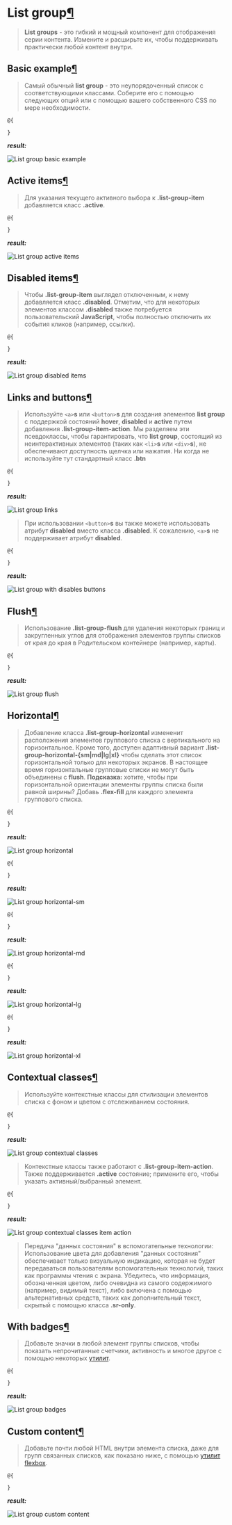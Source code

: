 # List group[¶](https://getbootstrap.com/docs/4.3/components/list-group/)

> **List groups** - это гибкий и мощный компонент для отображения серии контента. Измените и расширьте их, чтобы поддерживать практически любой контент внутри.

## Basic example[¶](https://getbootstrap.com/docs/4.3/components/list-group/#basic-example)

> Самый обычный **list group** - это неупорядоченный список с соответствующими классами.
Соберите его с помощью следующих опций или с помощью вашего собственного CSS по мере необходимости.

```cshtml
@{

}
```

***result:***

![List group basic example](../../../../demo/list-group-basic-example-demo.jpg)

## Active items[¶](https://getbootstrap.com/docs/4.3/components/list-group/#active-items)

> Для указания текущего активного выбора к **.list-group-item** добавляется класс **.active**.

```cshtml
@{

}
```

***result:***

![List group active items](../../../../demo/list-group-active-items-demo.jpg)

## Disabled items[¶](https://getbootstrap.com/docs/4.3/components/list-group/#disabled-items)

> Чтобы **.list-group-item** выглядел отключенным, к нему добавляется класс **.disabled**.
Отметим, что для некоторых элементов классом **.disabled** также потребуется пользовательский **JavaScript**, чтобы полностью отключить их события кликов (например, ссылки).

```cshtml
@{

}
```

***result:***

![List group disabled items](../../../../demo/list-group-disabled-items-demo.jpg)

## Links and buttons[¶](https://getbootstrap.com/docs/4.3/components/list-group/#links-and-buttons)

> Используйте `<a>`**s** или `<button>`**s** для создания элементов **list group** с поддержкой состояний **hover**, **disabled** и **active** путем добавления **.list-group-item-action**.
Мы разделяем эти псевдоклассы, чтобы гарантировать, что **list group**, состоящий из неинтерактивных элементов (таких как `<li>`**s** или `<div>`**s**), не обеспечивают доступность щелчка или нажатия.
Ни когда не используйте тут стандартный класс **.btn**

```cshtml
@{

}
```

***result:***

![List group links](../../../../demo/list-group-links-demo.jpg)

> При использовании `<button>`**s** вы также можете использовать атрибут **disabled** вместо класса **.disabled**. К сожалению, `<a>`**s** не поддерживает атрибут **disabled**.

```cshtml
@{

}
```

***result:***

![List group with disables buttons](../../../../demo/list-group-disables-buttons-demo.jpg)

## Flush[¶](https://getbootstrap.com/docs/4.3/components/list-group/#flush)

> Использование **.list-group-flush** для удаления некоторых границ и закругленных углов для отображения элементов группы списков от края до края в Родительском контейнере (например, карты).

```cshtml
@{

}
```

***result:***

![List group flush](../../../../demo/list-group-flush-demo.jpg)

## Horizontal[¶](https://getbootstrap.com/docs/4.3/components/list-group/#horizontal)

> Добавление класса **.list-group-horizontal** измененит расположения элементов группового списка с вертикального на горизонтальное.
Кроме того, доступен адаптивный вариант **.list-group-horizontal-{sm|md|lg|xl}** чтобы сделать этот список горизонтальной только для некоторых экранов.
В настоящее время горизонтальные групповые списки не могут быть объединены с **flush**.
**Подсказка:** хотите, чтобы при горизонтальной ориентации элементы группы списка были равной ширины? Добавь **.flex-fill** для каждого элемента группового списка.

```cshtml
@{

}
```

***result:***

![List group horizontal](../../../../demo/list-group-horizontal-demo.jpg)

```cshtml
@{

}
```

***result:***

![List group horizontal-sm](../../../../demo/list-group-horizontal-sm-demo.jpg)


```cshtml
@{

}
```

***result:***

![List group horizontal-md](../../../../demo/list-group-horizontal-md-demo.jpg)

```cshtml
@{

}
```

***result:***

![List group horizontal-lg](../../../../demo/list-group-horizontal-lg-demo.jpg)

```cshtml
@{

}
```

***result:***

![List group horizontal-xl](../../../../demo/list-group-horizontal-xl-demo.jpg)

## Contextual classes[¶](https://getbootstrap.com/docs/4.3/components/list-group/#contextual-classes)

> Используйте контекстные классы для стилизации элементов списка с фоном и цветом с отслеживанием состояния.

```cshtml
@{

}
```

***result:***

![List group contextual classes](../../../../demo/list-group-contextual-classes-demo.jpg)

> Контекстные классы также работают с **.list-group-item-action**.
Также поддерживается **.active** состояние; примените его, чтобы указать активный/выбранный элемент.

```cshtml
@{

}
```

***result:***

![List group contextual classes item action](../../../../demo/list-group-contextual-classes-item-action-demo.jpg)

> Передача "данных состояния" в вспомогательные технологии:
Использование цвета для добавления "данных состояния" обеспечивает только визуальную индикацию, которая не будет передаваться пользователям вспомогательных технологий, таких как программы чтения с экрана.
Убедитесь, что информация, обозначенная цветом, либо очевидна из самого содержимого (например, видимый текст), либо включена с помощью альтернативных средств, таких как дополнительный текст, скрытый с помощью класса **.sr-only**.

## With badges[¶](https://getbootstrap.com/docs/4.3/components/list-group/#with-badges)

> Добавьте значки в любой элемент группы списков, чтобы показать непрочитанные счетчики, активность и многое другое с помощью некоторых [утилит](https://getbootstrap.com/docs/4.3/utilities/flex/).

```cshtml
@{

}
```

***result:***

![List group badges](../../../../demo/list-group-badges-demo.jpg)

## Custom content[¶](https://getbootstrap.com/docs/4.3/components/list-group/#custom-content)

> Добавьте почти любой HTML внутри элемента списка, даже для групп связанных списков, как показано ниже, с помощью [утилит flexbox](https://getbootstrap.com/docs/4.3/utilities/flex/).

```cshtml
@{

}
```

***result:***

![List group custom content](../../../../demo/list-group-custom-content-demo.jpg)